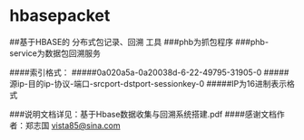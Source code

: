 # hbasepacket
##基于HBASE的 分布式包记录、回溯 工具
###phb为抓包程序
###phb-service为数据包回溯服务

####索引格式：
#####0a020a5a-0a20038d-6-22-49795-31905-0
#####源ip-目的ip-协议-端口-srcport-dstport-sessionkey-0
#####IP为16进制表示格式


###说明文档详见：基于Hbase数据收集与回溯系统搭建.pdf
####感谢文档作者：郑志国 vista85@sina.com